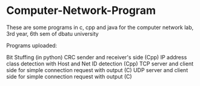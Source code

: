 # Computer-Network-Program

These are some programs in c, cpp and java for the computer network lab, 3rd year, 6th sem of dbatu university

Programs uploaded:

Bit Stuffing (in python)
CRC sender and receiver's side (Cpp)
IP address class detection with Host and Net ID detection (Cpp)
TCP server and client side for simple connection request with output (C)
UDP server and client side for simple connection request with output (C)
